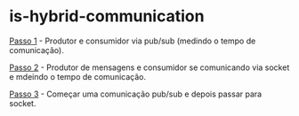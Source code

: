 # is-hybrid-communication

[Passo 1](https://github.com/giovanapr/TCC-Eng-Eletrica/blob/main/is-hybrid-communication/Passo%201/pub.py) - Produtor e consumidor via pub/sub (medindo o tempo de comunicação).

[Passo 2](https://github.com/giovanapr/TCC-Eng-Eletrica/blob/main/is-hybrid-communication/Passo%201/sub.py) - Produtor de mensagens e consumidor se comunicando via socket e mdeindo o tempo de comunicação.

[Passo 3](https://github.com/giovanapr/TCC-Eng-Eletrica/tree/main/is-hybrid-communication/Passo%203) - Começar uma comunicação pub/sub e depois passar para socket.
